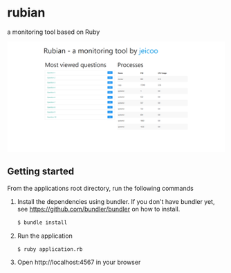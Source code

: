 # rubian
a monitoring tool based on Ruby

![home](docs/screenshot0.png)

## Getting started

From the applications root directory, run the following commands

1. Install the dependencies using bundler. If you don't have bundler yet, see https://github.com/bundler/bundler on how to install.
	```bash
	$ bundle install
	```

2. Run the application
	```bash
	$ ruby application.rb
	```

3. Open http://localhost:4567  in your browser
